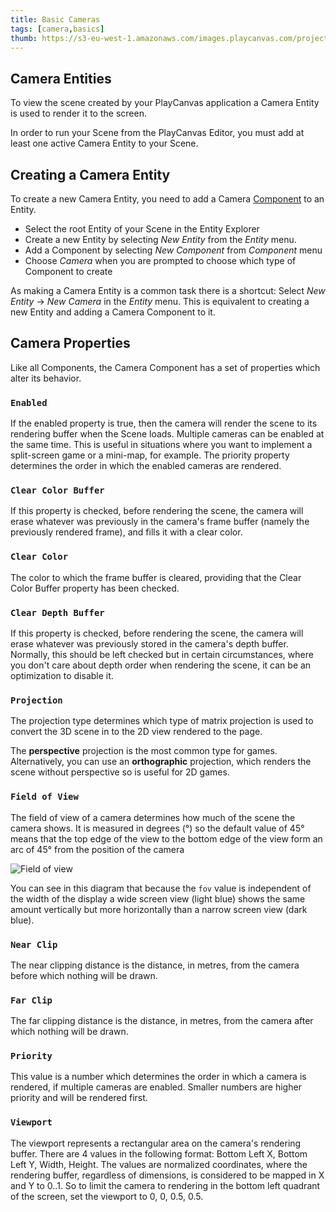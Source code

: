 ```yaml
---
title: Basic Cameras
tags: [camera,basics]
thumb: https://s3-eu-west-1.amazonaws.com/images.playcanvas.com/projects/12/186/KM6GIE-image-75.jpg
---
```


## Camera Entities

To view the scene created by your PlayCanvas application a Camera Entity is used to render it to the screen.

In order to run your Scene from the PlayCanvas Editor, you must add at least one active Camera Entity to your Scene.

## Creating a Camera Entity

To create a new Camera Entity, you need to add a Camera [Component](/user-manual/glossary#component) to an Entity.

* Select the root Entity of your Scene in the Entity Explorer
* Create a new Entity by selecting *New Entity* from the *Entity* menu.
* Add a Component by selecting *New Component* from *Component* menu
* Choose *Camera* when you are prompted to choose which type of Component to create

As making a Camera Entity is a common task there is a shortcut: Select *New Entity* -> *New Camera* in the *Entity* menu.
This is equivalent to creating a new Entity and adding a Camera Component to it.

## Camera Properties

Like all Components, the Camera Component has a set of properties which alter its behavior.

### `Enabled`

If the enabled property is true, then the camera will render the scene to its rendering buffer when the Scene loads. Multiple cameras can be enabled at the same time. This is useful in situations where you want to implement a split-screen game or a mini-map, for example. The priority property determines the order in which the enabled cameras are rendered.

### `Clear Color Buffer`

If this property is checked, before rendering the scene, the camera will erase whatever was previously in the camera's frame buffer (namely the previously rendered frame), and fills it with a clear color.

### `Clear Color`

The color to which the frame buffer is cleared, providing that the Clear Color Buffer property has been checked.

### `Clear Depth Buffer`

If this property is checked, before rendering the scene, the camera will erase whatever was previously stored in the camera's depth buffer. Normally, this should be left checked but in certain circumstances, where you don't care about depth order when rendering the scene, it can be an optimization to disable it.

### `Projection`

The projection type determines which type of matrix projection is used to convert the 3D scene in to the 2D view rendered to the page.

The **perspective** projection is the most common type for games. Alternatively, you can use an **orthographic** projection, which renders the scene without perspective so is useful for 2D games.

### `Field of View`

The field of view of a camera determines how much of the scene the camera shows. It is measured in degrees (&deg;) so the default value of 45&deg; means that the top edge of the view to the bottom edge of the view form an arc of 45&deg; from the position of the camera

![Field of view](/images/tutorials/basic-cameras/field-of-view.png)

You can see in this diagram that because the `fov` value is independent of the width of the display a wide screen view (light blue) shows the same amount vertically but more horizontally than a narrow screen view (dark blue).

### `Near Clip`

The near clipping distance is the distance, in metres, from the camera before which nothing will be drawn.

### `Far Clip`

The far clipping distance is the distance, in metres, from the camera after which nothing will be drawn.

### `Priority`

This value is a number which determines the order in which a camera is rendered, if multiple cameras are enabled. Smaller numbers are higher priority and will be rendered first.

### `Viewport`

The viewport represents a rectangular area on the camera's rendering buffer. There are 4 values in the following format: Bottom Left X, Bottom Left Y, Width, Height. The values are normalized coordinates, where the rendering buffer, regardless of dimensions, is considered to be mapped in X and Y to 0..1. So to limit the camera to rendering in the bottom left quadrant of the screen, set the viewport to 0, 0, 0.5, 0.5.
